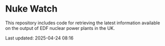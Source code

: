 # Nuke Watch

This repository includes code for retrieving the latest information available on the output of EDF nuclear power plants in the UK.

Last updated: 2025-04-24 08:16